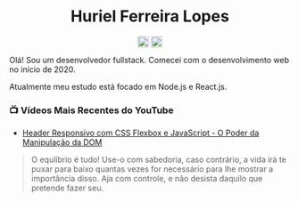 <h1 align="center"> Huriel Ferreira Lopes </h1>
<p align="center"></p>

<p align="center">
<a href="https://www.linkedin.com/in/huriel-lopes/" target="blank"><img align="center" src="https://cdn.jsdelivr.net/npm/simple-icons@3.0.1/icons/linkedin.svg" alt="huri3l" height="20" width="20" /></a>
<a href="https://www.instagram.com/_huri3l/" target="blank"><img align="center" src="https://cdn.jsdelivr.net/npm/simple-icons@3.0.1/icons/instagram.svg" alt="huri3l" height="20" width="20" /></a>
</p>

Olá! Sou um desenvolvedor fullstack. Comecei com o desenvolvimento web no início de 2020.

Atualmente meu estudo está focado em Node.js e React.js.

### 📺 Vídeos Mais Recentes do YouTube
<!-- YOUTUBE:START-->
- [Header Responsivo com CSS Flexbox e JavaScript - O Poder da Manipulação da DOM](https://www.youtube.com/watch?v=k1zsgsNeMWE)
<!-- YOUTUBE:END--> 

> O equlíbrio é tudo! Use-o com sabedoria, caso contrário, a vida irá te puxar para baixo quantas vezes for necessário para lhe mostrar a importância disso. Aja com controle, e não desista daquilo que pretende fazer seu.
